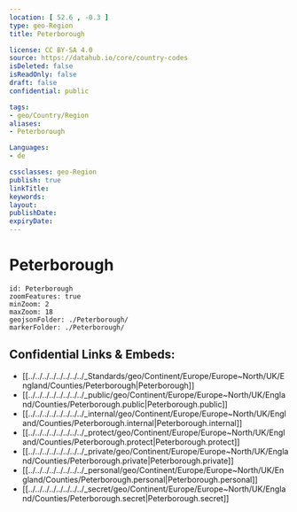 ```yaml
---
location: [ 52.6 , -0.3 ] 
type: geo-Region
title: Peterborough

license: CC BY-SA 4.0
source: https://datahub.io/core/country-codes
isDeleted: false
isReadOnly: false
draft: false
confidential: public

tags:
- geo/Country/Region
aliases:
- Peterborough

Languages:
- de

cssclasses: geo-Region
publish: true
linkTitle: 
keywords: 
layout: 
publishDate: 
expiryDate: 
---
```


# Peterborough

```leaflet
id: Peterborough
zoomFeatures: true 
minZoom: 2 
maxZoom: 18
geojsonFolder: ./Peterborough/
markerFolder: ./Peterborough/
```


## Confidential Links & Embeds: 
- [[../../../../../../../../_Standards/geo/Continent/Europe/Europe~North/UK/England/Counties/Peterborough|Peterborough]] 
- [[../../../../../../../../_public/geo/Continent/Europe/Europe~North/UK/England/Counties/Peterborough.public|Peterborough.public]] 
- [[../../../../../../../../_internal/geo/Continent/Europe/Europe~North/UK/England/Counties/Peterborough.internal|Peterborough.internal]] 
- [[../../../../../../../../_protect/geo/Continent/Europe/Europe~North/UK/England/Counties/Peterborough.protect|Peterborough.protect]] 
- [[../../../../../../../../_private/geo/Continent/Europe/Europe~North/UK/England/Counties/Peterborough.private|Peterborough.private]] 
- [[../../../../../../../../_personal/geo/Continent/Europe/Europe~North/UK/England/Counties/Peterborough.personal|Peterborough.personal]] 
- [[../../../../../../../../_secret/geo/Continent/Europe/Europe~North/UK/England/Counties/Peterborough.secret|Peterborough.secret]] 

